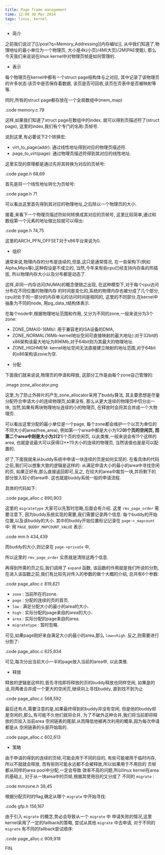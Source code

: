```yaml
---
title: Page frame management
time: 12:04 30 Mar 2014
tags: linux, kernel
---
```


* 简介

之前我们说过了[[/post?q=Memory_Addressing][内存编址]],
从中我们知道了,物理地址的最小单位为一个物理页,
大小是4k(小页)/4M(大页)/2M(PAE使能),
那么今天我们来说说在linux kernel中对物理页帧是如何管理的.

* 表示

每个物理页在kernel中都有一个struct page结构体与之对应,
其中记录了该物理页的许多状态:该页中是否保存着数据,
该页是否可回收,该页在页表中是否被映射等等.

同时,所有的struct page都存放在一个全局数组中(mem_map)

.code memory.c 79

这样,如果我们知道了struct page在数组中的index,
就可以得到页描述符了(struct page),
这里的index,我们有个专门的名称:页帧号.

说到这里,有必要说下2个转换宏:

- virt_to_page(addr): 通过线性地址得到对应的物理页描述符.
- page_to_virt(page): 通过物理页描述符得到其对应的线性地址.

这里实现的原理都是通过先将其转换为对应的页帧号:

.code page.h 68,69

首先是将一个线性地址转化为页帧号:

.code page.h 71

可以看出这里首先得到其对应的物理地址,之后除以一个物理页的大小.

接着,来看下一个物理页描述符如何转换成其对应的页帧号,
这里比较简单,通过和数组第一个元素的地址做比较就可以得出:

.code page.h 74,75

这里的ARCH_PFN_OFFSET对于x86平台来说为0.

* 组织

通常来说,物理内存的分布是连续的,但是,这只是通常情况,
在一些架构下(例如Alpha,Mips等),这种假设是不成立的,
当然,今年来有些cpu已经支持内存条的热插拔,
所以物理内存大小以及分布都是动态了.

这样,非同一内存访问(NUMA)的概念便随之出现,
在这种模型下,对于每个cpu访问分布在不同位置的物理内存
的时间是变化的,系统的物理内存也被分成了几个部分,
cpu对处于同一部分的内存单元的访问时间是相同的,
这里的不同部分,在kernel中抽象为不同的node,
用pg_data_t结构体表示.

在每个node中,根据物理地址范围和作用,
又分为不同的zone,一般来说分为3个zone:

- ZONE_DMA(0-16Mb): 用于兼容老的ISA设备的DMA,
- ZONE_NORMAL(16Mb-kernel地址空间可直接映射的最大地址):对于32bit的x86架构该最大地址为896Mb,对于64bit则为其最大的物理地址.
- ZONE_HIGHMEM: kernel地址空间无法直接建立映射的地址范围,对于64bit的x86架构该zone为空.

* 分配

下面我们就来说说,物理页的申请和释放,
这部分工作是由每个zone自己管理的:

.image zone_allocator.png

这里,为了防止外碎片的产生,zone_allocator采用了buddy算法,
其主要思想是尽量分配符合申请大小的连续物理页,如果没有,
那么从更大连续的物理页中切分出一块,
当然,如果有两块物理地址连续的小的物理页,
在释放时会将其合并成一个大物理页.

可以看出这里分配的最小单位是一个page,
每个zone都会维护一个以页为单位的不同大小的area(free_area),
例如第一个area中都是大小为1(2**0)个页的空闲页,
而第二个area中则是大小为2(2**1)个页的空闲页,
以此类推,一般来说会有11个这样的area,
也就是说最大可以获得(2**11)大小的连续的物理页,
当然该值也是是可以配置的.

好了,下面我就来从buddy系统中申请一块连续的页是如何实现的.
在看具体的代码之前,我们可以想象大致的逻辑是这样的:
从满足申请大小的最小的area中寻找空闲的页,
如果正好有,那么直接返回即可,反之,
在较大的area中裁剪一块,并将剩下的部分放入较小的area中.
这也就是buddy系统一般的申请流程.

具体的代码如下:

.code page_alloc.c 890,903

这里的 `migratetype` 大家可以先暂时忽略,后面会有介绍.
这里 `rmv_page_order` 需要注意下,
因为buddy系统实现的需要,我们需要记录两个信息:
每个buddy的开始位置,以及该buddy的大小.
其中的buddy开始位置标记记录在 `page->_mapcount` 中:
用 `PAGE_BUDDY_MAPCOUNT_VALUE` 表示:

.code mm.h 434,439

而buddy的大小,则记录在 `page->private` 中,

所以这里的 `rmv_page_order` 实质就是清除这两个信息.

再得到所需的页之后,我们调用了 `expand` 函数,
该函数的作用就是我们所说的分割,
在进入该函数之前,我们有比较先对传入的参数的做个大概的介绍,
总共有6个参数:

.code page_alloc.c 819,821

- `zone` : 当前所在的zone.
- `page` : 分配的连续的页的首页.
- `low` : 满足分配大小的最小的area的大小.
- `high` : 实际分配的page来自的area的大小.
- `area` : 实际分配的page来自的area.
- `migratetype` : 暂时忽略.

可见,如果page刚好来自满足大小的最小的area,那么 `low==high`.
反之,则需要进行分割了:

.code page_alloc.c 825,834

可见,每次分出当前大小一半的page放入当前的area中,
以此类推.

* 释放

释放的逻辑是这样的,首先寻找即将释放的页的buddy释放也同样空闲,
如果是的话,将两者合并成一个更大的空闲页,继续向上寻找buddy,
直到找不到为止

.code page_alloc.c 568,592

最后还有点,需要注意的是,如果最终得到的buddy并没有空闲,
但是他的buddy却是空闲的,那么,有可能不久他们就将合并,
为了不破外这种合并,我们将当前即将释放的页挂入当前area
空闲链表的尾部,从而降低他被再次利用的概率,因为每次申请都是从
空闲链表的头部开始取的.

.code page_alloc.c 602,613

* 策略

由于申请的得到的连续的页帧,可能会用于不同的目的,
有些可能被用于临时内存,所以不就就会释放,
而有些则可能永远都不会被释放,所以如果用于不用目的
页帧都从同样的area pool中分配,一定会导致
效率不高的问题,所以linux kernel在area的基础上,
对于从一块area中的页帧,根据其使用目的又分成了
不同的 `migrate` :

.code mmzone.h 38,45

根据分配页时的flag,确定从哪个 `migrate` 中开始寻找:

.code gfp.h 156,167

由于引入 `migrate` 的概念,势必会导致从一个 `migrate` 中
申请失败的情况,这里kernel采用了一定的fallback的策略,
尝试从其他 `migrate` 中去申请, 对于不同的 `migrate`
有不同的fallback尝试顺序:

.code page_alloc.c 909,918

FIN.
